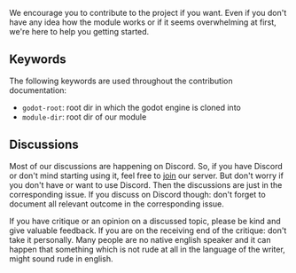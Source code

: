 We encourage you to contribute to the project if you want. Even if you don't have any idea how
the module works or if it seems overwhelming at first, we're here to help you getting started.

## Keywords

The following keywords are used throughout the contribution documentation:

- `godot-root`: root dir in which the godot engine is cloned into
- `module-dir`: root dir of our module

## Discussions

Most of our discussions are happening on Discord. So, if you have Discord or don't mind starting using it,
feel free to [join](https://discord.gg/zpb5Ru7v9x) our server. But don't worry if you don't have or want to use Discord.
Then the discussions are just in the corresponding issue. If you discuss on Discord though: don't forget to document all
relevant outcome in the corresponding issue.

If you have critique or an opinion on a discussed topic, please be kind and give valuable feedback. If you are on the
receiving end of the critique: don't take it personally. Many people are no native english speaker and it can happen that
something which is not rude at all in the language of the writer, might sound rude in english.